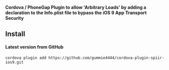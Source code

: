 **Cordova / PhoneGap Plugin to allow 'Arbitrary Loads' by adding a declaration to the Info.plist file to bypass the iOS 9 App Transport Security**

## Install

#### Latest version from GitHub

```
cordova plugin add https://github.com/gummie4444/cordova-plugin-spiir-ios9.git
```

